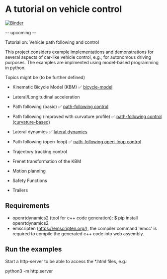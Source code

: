 # A tutorial on vehicle control

[![Binder](https://mybinder.org/badge_logo.svg)](https://mybinder.org/v2/gh/christianausb/vehicleControl/HEAD)

-- upcoming --

Tutorial on: Vehicle path following and control

This project considers example implementations and demonstrations for several aspects of car-like vehicle control, e.g., for autonomous driving purposes. The examples are implmented using model-based programming in python. 

Topics might be (to be further defined)

- Kinematic Bicycle Model (KBM) ✅ [bicycle-model](https://christianausb.github.io/vehicleControl/bicycle_model.html) 

- Lateral/Longitudinal acceleration

- Path following (basic)  ✅ [path-following control](https://christianausb.github.io/vehicleControl/path_following_control.html) 

- Path following (improved with curvature profile) ✅ [path-following control (curvature-based)](https://christianausb.github.io/vehicleControl/path_curvature_following_control.html) 

- Lateral dynamics ✅ [lateral dynamics](https://christianausb.github.io/vehicleControl/path_following_lateral_dynamics.html) 

- Path following (open-loop) ✅ [path-following open-loop control](https://christianausb.github.io/vehicleControl/path_following_open_loop_control.html) 

- Trajectory tracking control
- Frenet transformation of the KBM
- Motion planning
- Safety Functions
- Trailers


Requirements
------------

- openrtdynamics2 (tool for c++ code generation): $ pip install openrtdynamics2
- emscripten (https://emscripten.org/), the compiler command 'emcc' is required to compile the generated c++ code into web assembly.


Run the examples
----------------

Start a http-server to be able to access the *.html files, e.g.:

python3 -m http.server

